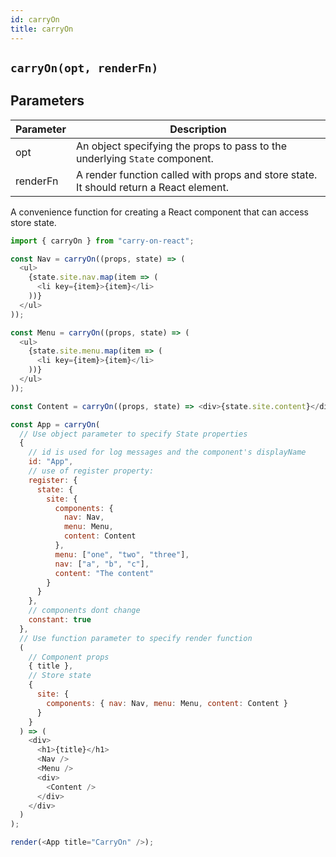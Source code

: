 ```yaml
---
id: carryOn
title: carryOn
---
```


## `carryOn(opt, renderFn)`

## Parameters

| Parameter | Description                                                                            |
| --------- | -------------------------------------------------------------------------------------- |
| opt       | An object specifying the props to pass to the underlying `State` component.            |
| renderFn  | A render function called with props and store state. It should return a React element. |

A convenience function for creating a React component that can access store state.

```js live noInline
import { carryOn } from "carry-on-react";

const Nav = carryOn((props, state) => (
  <ul>
    {state.site.nav.map(item => (
      <li key={item}>{item}</li>
    ))}
  </ul>
));

const Menu = carryOn((props, state) => (
  <ul>
    {state.site.menu.map(item => (
      <li key={item}>{item}</li>
    ))}
  </ul>
));

const Content = carryOn((props, state) => <div>{state.site.content}</div>);

const App = carryOn(
  // Use object parameter to specify State properties
  {
    // id is used for log messages and the component's displayName
    id: "App",
    // use of register property:
    register: {
      state: {
        site: {
          components: {
            nav: Nav,
            menu: Menu,
            content: Content
          },
          menu: ["one", "two", "three"],
          nav: ["a", "b", "c"],
          content: "The content"
        }
      }
    },
    // components dont change
    constant: true
  },
  // Use function parameter to specify render function
  (
    // Component props
    { title },
    // Store state
    {
      site: {
        components: { nav: Nav, menu: Menu, content: Content }
      }
    }
  ) => (
    <div>
      <h1>{title}</h1>
      <Nav />
      <Menu />
      <div>
        <Content />
      </div>
    </div>
  )
);

render(<App title="CarryOn" />);
```
